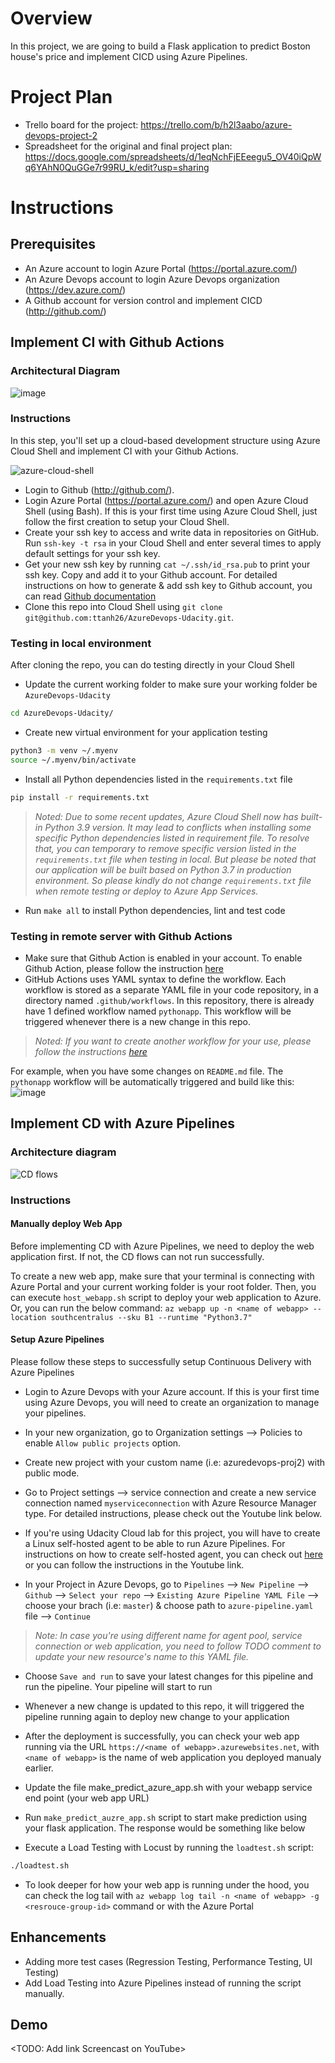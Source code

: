 # Overview

In this project, we are going to build a Flask application to predict Boston house's price and implement CICD using Azure Pipelines.

# Project Plan

* Trello board for the project: https://trello.com/b/h2l3aabo/azure-devops-project-2
* Spreadsheet for the original and final project plan: https://docs.google.com/spreadsheets/d/1eqNchFjEEeegu5_OV40iQpWq6YAhN0QuGGe7r99RU_k/edit?usp=sharing

# Instructions

## Prerequisites
* An Azure account to login Azure Portal (https://portal.azure.com/)
* An Azure Devops account to login Azure Devops organization (https://dev.azure.com/)
* A Github account for version control and implement CICD (http://github.com/)

## Implement CI with Github Actions
### Architectural Diagram
![image](https://github.com/javier-caparo/Udacity-DevOps-Azure-Project-2/blob/main/images/ci-diagram.png)

### Instructions
In this step, you'll set up a cloud-based development structure using Azure Cloud Shell and implement CI with your Github Actions.

![azure-cloud-shell](https://user-images.githubusercontent.com/41542622/196384333-e9e38a48-e23a-4b4d-aede-3e56b87d7762.png)

* Login to Github (http://github.com/).
* Login Azure Portal (https://portal.azure.com/) and open Azure Cloud Shell (using Bash). If this is your first time using Azure Cloud Shell, just follow the first creation to setup your Cloud Shell.
* Create your ssh key to access and write data in repositories on GitHub. Run `ssh-key -t rsa` in your Cloud Shell and enter several times to apply default settings for your ssh key.
* Get your new ssh key by running `cat ~/.ssh/id_rsa.pub` to print your ssh key. Copy and add it to your Github account. For detailed instructions on how to generate & add ssh key to Github account, you can read [Github documentation](https://docs.github.com/en/authentication/connecting-to-github-with-ssh)
* Clone this repo into Cloud Shell using `git clone git@github.com:ttanh26/AzureDevops-Udacity.git`.
### Testing in local environment
After cloning the repo, you can do testing directly in your Cloud Shell
* Update the current working folder to make sure your working folder be `AzureDevops-Udacity`
```bash
cd AzureDevops-Udacity/
```
* Create new virtual environment for your application testing
```bash
python3 -m venv ~/.myenv
source ~/.myenv/bin/activate
```
* Install all Python dependencies listed in the `requirements.txt` file
```bash
pip install -r requirements.txt
```
> *Noted: Due to some recent updates, Azure Cloud Shell now has built-in Python 3.9 version. It may lead to conflicts when installing some specific Python dependencies listed in requirement file. To resolve that, you can temporary to remove specific version listed in the `requirements.txt` file when testing in local. But please be noted that our application will be built based on Python 3.7 in production environment. So please kindly do not change `requirements.txt` file when remote testing or deploy to Azure App Services.*

* Run `make all` to install Python dependencies, lint and test code

### Testing in remote server with Github Actions
* Make sure that Github Action is enabled in your account. To enable Github Action, please follow the instruction [here](https://docs.github.com/en/repositories/managing-your-repositorys-settings-and-features/enabling-features-for-your-repository/managing-github-actions-settings-for-a-repository)
* GitHub Actions uses YAML syntax to define the workflow. Each workflow is stored as a separate YAML file in your code repository, in a directory named `.github/workflows`. In this repository, there is already have 1 defined workflow named `pythonapp`. This workflow will be triggered whenever there is a new change in this repo.
> *Noted: If you want to create another workflow for your use, please follow the instructions [here](https://docs.github.com/en/actions/using-workflows/workflow-syntax-for-github-actions)* 

For example, when you have some changes on `README.md` file. The `pythonapp` workflow will be automatically triggered and build like this:
![image](https://user-images.githubusercontent.com/41542622/196403925-6a0076c1-b1ac-4500-bb3b-4c3a6209dd02.png)

## Implement CD with Azure Pipelines
### Architecture diagram
![CD flows](cd-diagram.png)

### Instructions
#### Manually deploy Web App
Before implementing CD with Azure Pipelines, we need to deploy the web application first. If not, the CD flows can not run successfully.

To create a new web app, make sure that your terminal is connecting with Azure Portal and your current working folder is your root folder. Then, you can execute `host_webapp.sh` script to deploy your web application to Azure.
Or, you can run the below command:
`az webapp up -n <name of webapp> --location southcentralus --sku B1 --runtime "Python3.7"`

#### Setup Azure Pipelines
Please follow these steps to successfully setup Continuous Delivery with Azure Pipelines
* Login to Azure Devops with your Azure account. If this is your first time using Azure Devops, you will need to create an organization to manage your pipelines. 
* In your new organization, go to Organization settings --> Policies to enable `Allow public projects` option.
* Create new project with your custom name (i.e: azuredevops-proj2) with public mode.
* Go to Project settings --> service connection and create a new service connection named `myserviceconnection` with Azure Resource Manager type. For detailed instructions, please check out the Youtube link below.
* If you're using Udacity Cloud lab for this project, you will have to create a Linux self-hosted agent to be able to run Azure Pipelines. For instructions on how to create self-hosted agent, you can check out [here](https://learn.microsoft.com/en-us/azure/devops/pipelines/agents/v2-linux?view=azure-devops) or you can follow the instructions in the Youtube link.

* In your Project in Azure Devops, go to `Pipelines` --> `New Pipeline` --> `Github` --> `Select your repo` --> `Existing Azure Pipeline YAML File` --> choose your brach (i.e: `master`) & choose path to `azure-pipeline.yaml` file --> `Continue` 
> *Note: In case you're using different name for agent pool, service connection or web application, you need to follow TODO comment to update your new resource's name to this YAML file.*

* Choose `Save and run` to save your latest changes for this pipeline and run the pipeline. Your pipeline will start to run

* Whenever a new change is updated to this repo, it will triggered the pipeline running again to deploy new change to your application

* After the deployment is successfully, you can check your web app running via the URL `https://<name of webapp>.azurewebsites.net`, with `<name of webapp>` is the name of web application you deployed manualy earlier.

* Update the file make_predict_azure_app.sh with your webapp service end point (your web app URL)

* Run `make_predict_auzre_app.sh` script to start make prediction using your flask application. The response would be something like below

* Execute a Load Testing with Locust by running the `loadtest.sh` script:
```bash
./loadtest.sh
```

* To look deeper for how your web app is running under the hood, you can check the log tail with `az webapp log tail -n <name of webapp> -g <resrouce-group-id>` command or with the Azure Portal

## Enhancements
* Adding more test cases (Regression Testing, Performance Testing, UI Testing)
* Add Load Testing into Azure Pipelines instead of running the script manually.

## Demo 

<TODO: Add link Screencast on YouTube>
